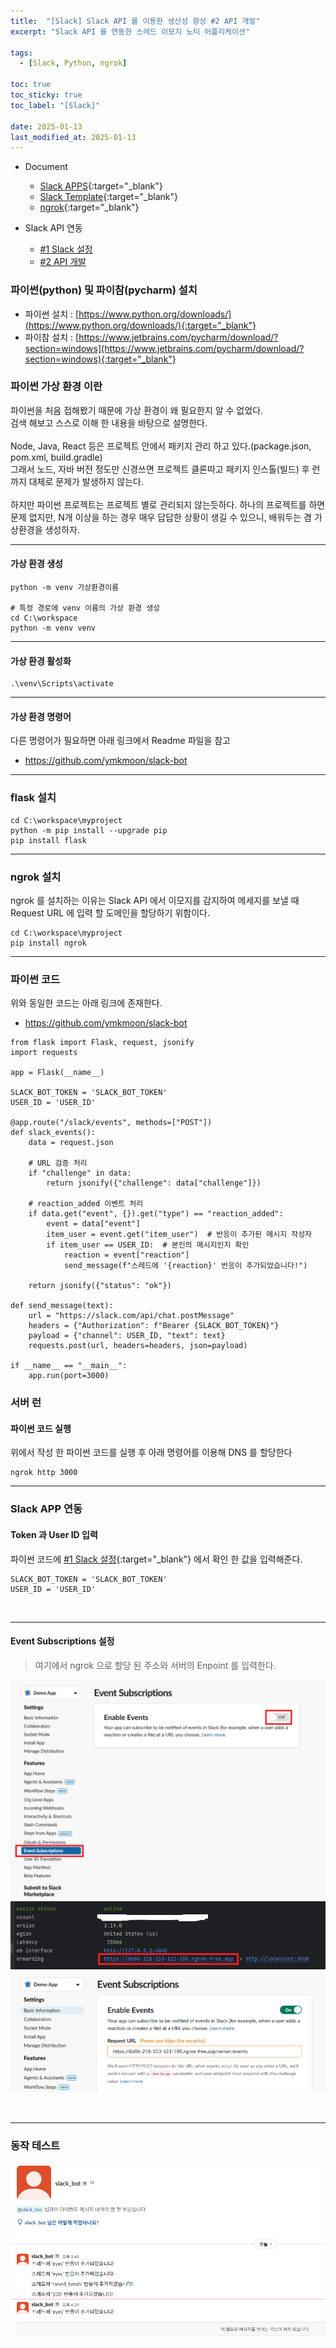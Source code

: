 ```yaml
---
title:  "[Slack] Slack API 를 이용한 생산성 향상 #2 API 개발"
excerpt: "Slack API 를 연동한 스레드 이모지 노티 어플리케이션"

tags:
  - [Slack, Python, ngrok]

toc: true
toc_sticky: true
toc_label: "[Slack]"
 
date: 2025-01-13
last_modified_at: 2025-01-13
---
```


- Document
  - [Slack APPS](https://api.slack.com/apps	){:target="_blank"}
  - [Slack Template](https://api.slack.com/samples ){:target="_blank"}
  - [ngrok](https://ngrok.com/ ){:target="_blank"}

- Slack API 연동
  - [#1 Slack 설정](https://ymkmoon.github.io/ETC-04_Slack-Bot-01/)
  - [#2 API 개발](https://ymkmoon.github.io/ETC-05_Slack-Bot-02/)

### 파이썬(python) 및 파이참(pycharm) 설치

- 파이썬 설치 : [https://www.python.org/downloads/](https://www.python.org/downloads/){:target="_blank"}
- 파이참 설치 : [https://www.jetbrains.com/pycharm/download/?section=windows](https://www.jetbrains.com/pycharm/download/?section=windows){:target="_blank"}



### 파이썬 가상 환경 이란

파이썬을 처음 접해봤기 때문에 가상 환경이 왜 필요한지 알 수 없었다.<br/>
검색 해보고 스스로 이해 한 내용을 바탕으로 설명한다. <br/>
<br/>
Node, Java, React 등은 프로젝트 안에서 패키지 관리 하고 있다.(package.json, pom.xml, build.gradle)<br/>
그래서 노드, 자바 버전 정도만 신경쓰면 프로젝트 클론따고 패키지 인스톨(빌드) 후 런까지 대체로 문제가 발생하지 않는다.<br/>
<br/>
하지만 파이썬 프로젝트는 프로젝트 별로 관리되지 않는듯하다. 하나의 프로젝트를 하면 문제 없지만, N개 이상을 하는 경우 매우 답답한 상황이 생길 수 있으니, 배워두는 겸 가상환경을 생성하자.

<hr/>

#### 가상 환경 생성

```
python -m venv 가상환경이름

# 특정 경로에 venv 이름의 가상 환경 생성
cd C:\workspace
python -m venv venv
```

<hr/>

#### 가상 환경 활성화

```
.\venv\Scripts\activate
```

<hr/>

#### 가상 환경 명령어

다른 명령어가 필요하면 아래 링크에서 Readme 파일을 참고

- https://github.com/ymkmoon/slack-bot

<hr/>

### flask 설치

```
cd C:\workspace\myproject
python -m pip install --upgrade pip
pip install flask
```

<hr/>

### ngrok 설치

ngrok 를 설치하는 이유는 Slack API 에서 이모지를 감지하여 메세지를 보낼 
때 Request URL 에 입력 할 도메인을 할당하기 위함이다.

```
cd C:\workspace\myproject
pip install ngrok
```


<hr/>

### 파이썬 코드

위와 동일한 코드는 아래 링크에 존재한다.

- https://github.com/ymkmoon/slack-bot

```
from flask import Flask, request, jsonify
import requests

app = Flask(__name__)

SLACK_BOT_TOKEN = 'SLACK_BOT_TOKEN'
USER_ID = 'USER_ID' 

@app.route("/slack/events", methods=["POST"])
def slack_events():
    data = request.json

    # URL 검증 처리
    if "challenge" in data:
        return jsonify({"challenge": data["challenge"]})

    # reaction_added 이벤트 처리
    if data.get("event", {}).get("type") == "reaction_added":
        event = data["event"]
        item_user = event.get("item_user")  # 반응이 추가된 메시지 작성자
        if item_user == USER_ID:  # 본인의 메시지인지 확인
            reaction = event["reaction"]
            send_message(f"스레드에 '{reaction}' 반응이 추가되었습니다!")

    return jsonify({"status": "ok"})

def send_message(text):
    url = "https://slack.com/api/chat.postMessage"
    headers = {"Authorization": f"Bearer {SLACK_BOT_TOKEN}"}
    payload = {"channel": USER_ID, "text": text}
    requests.post(url, headers=headers, json=payload)

if __name__ == "__main__":
    app.run(port=3000)
```

### 서버 런

#### 파이썬 코드 실행
위에서 작성 한 파이썬 코드를 실행 후 아래 명령어를 이용해 DNS 를 할당한다

```
ngrok http 3000
```

<hr/>

### Slack APP 연동

#### Token 과 User ID 입력

파이썬 코드에 
[#1 Slack 설정](https://ymkmoon.github.io/ETC-04_Slack-Bot-01/#slack-%EC%9D%B8%EC%A6%9D%EC%A0%95%EB%B3%B4-%EC%84%A4%EC%A0%95){:target="_blank"} 에서 확인 한 값을 입력해준다.


```
SLACK_BOT_TOKEN = 'SLACK_BOT_TOKEN'
USER_ID = 'USER_ID' 
```

<br/>
<hr/>


#### Event Subscriptions 설정

> 여기에서 ngrok 으로 할당 된 주소와 서버의 Enpoint 를 입력한다.

![Slack Bot](/assets/image/etc/Slack_Bot_13.PNG)
![Slack Bot](/assets/image/etc/Slack_Bot_14.PNG)
![Slack Bot](/assets/image/etc/Slack_Bot_15.PNG)



<br/>
<hr/>

### 동작 테스트

![Slack Bot](/assets/image/etc/Slack_Bot_01.PNG)
